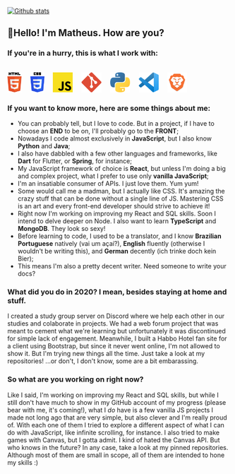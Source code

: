 [![Github stats](https://github-readme-stats.vercel.app/api?username=TheSirion&show_icons=true&theme=cobalt)](https://github.com/TheSirion/github-readme-stats)

## 👋Hello! I'm Matheus. How are you?
### If you're in a hurry, this is what I work with:
<br><img src='assets/html.png' alt='html' height='45'>&nbsp;&nbsp;&nbsp;&nbsp;
<img src='assets/css.png' alt='css' height='45'>&nbsp;&nbsp;&nbsp;&nbsp;
<img src='assets/js.png' alt='JavaScript' height='45'>&nbsp;&nbsp;&nbsp;&nbsp; 
<img src='assets/git.png' alt='git' height='45'>&nbsp;&nbsp;&nbsp;&nbsp; 
<img src='assets/python.png' alt='Python' height='45'>&nbsp;&nbsp;&nbsp;&nbsp; 
<img src='assets/vs-code.png' alt='Visual Studio Code' height='45'>&nbsp;&nbsp;&nbsp;&nbsp;
<img src='assets/brave.png' alt='Brave Browser' height='45'><br>

### If you want to know more, here are some things about me:
- You can probably tell, but I love to code. But in a project, if I have to choose an **END** to be on, I'll probably go to the **FRONT**;
- Nowadays I code almost exclusively in **JavaScript**, but I also know **Python** and **Java**;
- I also have dabbled with a few other languages and frameworks, like **Dart** for Flutter, or **Spring**, for instance;
- My JavaScript framework of choice is **React**, but unless I'm doing a big and complex project, what I prefer to use only **vanilla JavaScript**;
- I'm an insatiable consumer of APIs. I just love them. Yum yum!
- Some would call me a madman, but I actually like CSS. It's amazing the crazy stuff that can be done without a single line of JS. Mastering CSS is an art and every front-end developer should strive to achieve it!
- Right now I'm working on improving my React and SQL skills. Soon I intend to delve deeper on Node. I also want to learn **TypeScript** and **MongoDB**. They look so sexy!
- Before learning to code, I used to be a translator, and I know **Brazilian Portuguese** natively (vai um açaí?), **English** fluently (otherwise I wouldn't be writing this), and **German** decently (ich trinke doch kein Bier);
- This means I'm also a pretty decent writer. Need someone to write your docs?
### What did you do in 2020? I mean, besides staying at home and stuff.
I created a study group server on Discord where we help each other in our studies and colaborate in projects. We had a web forum project that was meant to cement what we're learning but unfortunately it was discontinued for simple lack of engagement. Meanwhile, I built a Habbo Hotel fan site for a client using Bootstrap, but since it never went online, I'm not allowed to show it. But I'm trying new things all the time. Just take a look at my repositories! ...or don't, I don't know, some are a bit embarassing.
### So what are you working on right now?
Like I said, I'm working on improving my React and SQL skills, but while I still don't have much to show in my GitHub account of my progress (please bear with me, it's coming!), what I *do* have is a few vanilla JS projects I made not long ago that are very simple, but also clever and I'm really proud of. With each one of them I tried to explore a different aspect of what I can do with JavaScript, like infinite scrolling, for instance. I also tried to make games with Canvas, but I gotta admit. I kind of hated the Canvas API. But who knows in the future? In any case, take a look at my pinned repositories. Although most of them are small in scope, all of them are intended to hone my skills :)
